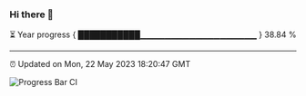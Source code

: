 ### Hi there 👋

⏳ Year progress { ███████████▁▁▁▁▁▁▁▁▁▁▁▁▁▁▁▁▁▁▁ } 38.84 %

---

⏰ Updated on Mon, 22 May 2023 18:20:47 GMT

![Progress Bar CI](https://github.com/ZhaoGui/ZhaoGui/workflows/Progress%20Bar%20CI/badge.svg)
